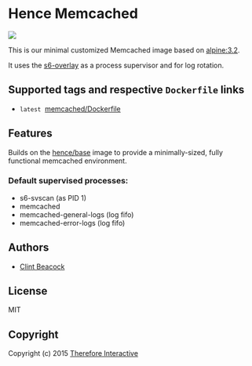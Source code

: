 # Hence Memcached

[![](https://badge.imagelayers.io/hence/memcached:latest.svg)](https://imagelayers.io/?images=hence/memcached:latest 'Get your own badge on imagelayers.io')

This is our minimal customized Memcached image based on [alpine:3.2](https://registry.hub.docker.com/_/alpine/).

It uses the [s6-overlay](https://github.com/just-containers/s6-overlay) as a process supervisor and for log rotation.

## Supported tags and respective `Dockerfile` links
* `latest`&nbsp;&nbsp;[memcached/Dockerfile](https://github.com/hence-io/images/blob/master/memcached/Dockerfile)

## Features
Builds on the [hence/base](https://registry.hub.docker.com/u/hence/base/) image to provide a minimally-sized, fully functional memcached environment.

### Default supervised processes:
* s6-svscan (as PID 1)
* memcached
* memcached-general-logs (log fifo)
* memcached-error-logs (log fifo)

## Authors
* [Clint Beacock](https://github.com/clintbeacock)

## License
MIT

## Copyright
Copyright (c) 2015 [Therefore Interactive](http://therefore.ca)
